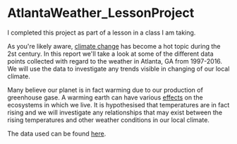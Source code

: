 # AtlantaWeather_LessonProject
I completed this project as part of a lesson in a class I am taking. 

As you're likely aware, [climate change](https://en.wikipedia.org/wiki/Climate_change) has become a hot topic during the 2st century. In this report we'll take a look at some of the different data points collected with regard to the weather in Atlanta, GA from 1997-2016. We will use the data to investigate any trends visible in changing of our local climate. 

Many believe our planet is in fact warming due to our production of greenhouse gase. A warming earth can have various [effects](https://climate.nasa.gov/effects/) on the ecosystems in which we live. It is hypothesised that temperatures are in fact rising and we will investigate any relationships that may exist between the rising temperatures and other weather conditions in our local climate. 

The data used can be found [here](https://en.tutiempo.net/climate/ws-722197.html).
